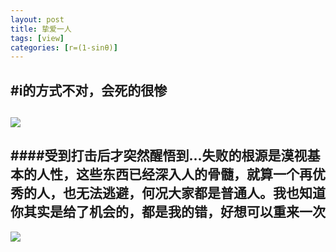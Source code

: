 ```yaml
---
layout: post
title: 挚爱一人
tags: [view]
categories: [r=(1-sinθ)]
---
```


#i的方式不对，会死的很惨
----------
![](http://i.imgur.com/rRrfqgR.jpg)
-------
####受到打击后才突然醒悟到...失败的根源是漠视基本的人性，这些东西已经深入人的骨髓，就算一个再优秀的人，也无法逃避，何况大家都是普通人。我也知道你其实是给了机会的，都是我的错，好想可以重来一次
-------
![](http://i.imgur.com/bOO1eh8.jpg)
